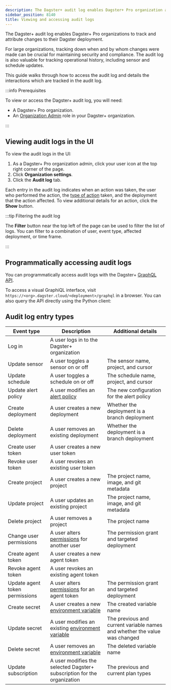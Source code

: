 ```yaml
---
description: The Dagster+ audit log enables Dagster+ Pro organization admins to track and attribute changes to their Dagster deployment with the UI or Dagster+ GraphQL API.
sidebar_position: 8140
title: Viewing and accessing audit logs
---
```


The Dagster+ audit log enables Dagster+ Pro organizations to track and attribute changes to their Dagster deployment.

For large organizations, tracking down when and by whom changes were made can be crucial for maintaining security and compliance. The audit log is also valuable
for tracking operational history, including sensor and schedule updates.

This guide walks through how to access the audit log and details the interactions which are tracked in the audit log.

:::info Prerequisites

To view or access the Dagster+ audit log, you will need:

- A Dagster+ Pro organization.
- An [Organization Admin](/deployment/dagster-plus/authentication-and-access-control/rbac/user-roles-permissions) role in your Dagster+ organization.

:::

## Viewing audit logs in the UI

To view the audit logs in the UI:

1. As a Dagster+ Pro organization admin, click your user icon at the top right corner of the page.
2. Click **Organization settings**.
3. Click the **Audit log** tab.

Each entry in the audit log indicates when an action was taken, the user who performed the action, the [type of action](#audit-log-entry-types) taken, and the deployment that the action affected. To view additional details for an action, click the **Show** button.

:::tip Filtering the audit log

The **Filter** button near the top left of the page can be used to filter the list of logs. You can filter to a combination of user, event type, affected deployment, or time frame.

:::

## Programmatically accessing audit logs

You can programmatically access audit logs with the Dagster+ [GraphQL API](/guides/operate/graphql).

To access a visual GraphiQL interface, visit `https://<org>.dagster.cloud/<deployment>/graphql` in a browser. You can also query the API directly using the Python client:

<CodeExample
  path="docs_snippets/docs_snippets/dagster-plus/access/rbac/audit-logs.graphql"
  language="graphql"
  title="Audit log GraphQL query"
/>

## Audit log entry types

| Event type                     | Description                                                                                                                          | Additional details                                                        |
| ------------------------------ | ------------------------------------------------------------------------------------------------------------------------------------ | ------------------------------------------------------------------------- |
| Log in                         | A user logs in to the Dagster+ organization                                                                                          |                                                                           |
| Update sensor                  | A user toggles a sensor on or off                                                                                                    | The sensor name, project, and cursor                                |
| Update schedule                | A user toggles a schedule on or off                                                                                                  | The schedule name, project, and cursor                              |
| Update alert policy            | A user modifies an [alert policy](/guides/monitor/alerts/creating-alerts)                                                     | The new configuration for the alert policy                                |
| Create deployment              | A user creates a new deployment                                                                                                      | Whether the deployment is a branch deployment                             |
| Delete deployment              | A user removes an existing deployment                                                                                                | Whether the deployment is a branch deployment                             |
| Create user token              | A user creates a new user token                                                                                                      |                                                                           |
| Revoke user token              | A user revokes an existing user token                                                                                                |                                                                           |
| Create project           | A user creates a new project                                                                                                   | The project name, image, and git metadata                           |
| Update project           | A user updates an existing project                                                                                             | The project name, image, and git metadata                           |
| Delete project           | A user removes a project                                                                                                       | The project name                                                    |
| Change user permissions        | A user alters [permissions](/deployment/dagster-plus/authentication-and-access-control/rbac/user-roles-permissions) for another user   | The permission grant and targeted deployment                              |
| Create agent token             | A user creates a new agent token                                                                                                     |                                                                           |
| Revoke agent token             | A user revokes an existing agent token                                                                                               |                                                                           |
| Update agent token permissions | A user alters [permissions](/deployment/dagster-plus/authentication-and-access-control/rbac/user-roles-permissions) for an agent token | The permission grant and targeted deployment                              |
| Create secret                  | A user creates a new [environment variable](/deployment/dagster-plus/management/environment-variables/dagster-ui)                    | The created variable name                                                 |
| Update secret                  | A user modifies an existing [environment variable](/deployment/dagster-plus/management/environment-variables/dagster-ui)             | The previous and current variable names and whether the value was changed |
| Delete secret                  | A user removes an [environment variable](/deployment/dagster-plus/management/environment-variables/dagster-ui)                       | The deleted variable name                                                 |
| Update subscription            | A user modifies the selected Dagster+ subscription for the organization                                                              | The previous and current plan types                                       |
